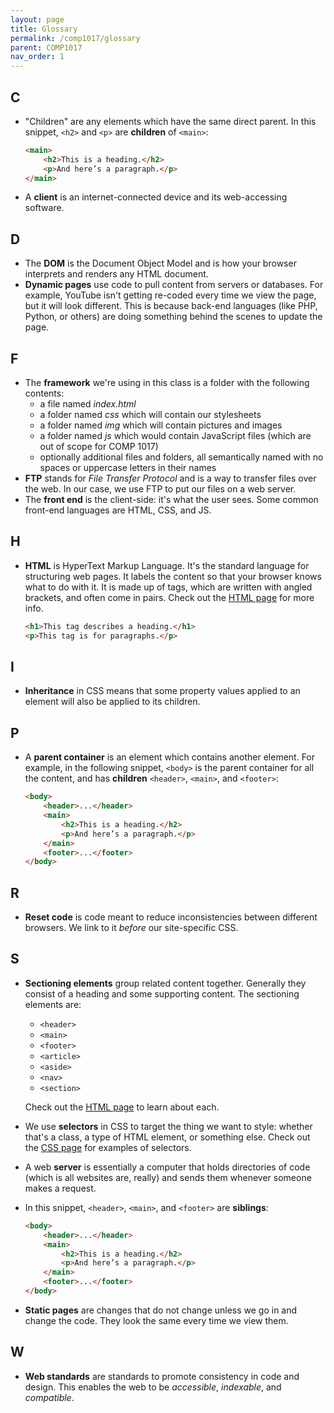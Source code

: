 ```yaml
---
layout: page
title: Glossary
permalink: /comp1017/glossary
parent: COMP1017
nav_order: 1
---
```


## C
+ "Children" are any elements which have the same direct parent. In this snippet, `<h2>` and `<p>` are **children** of `<main>`:
    ```html
    <main>
        <h2>This is a heading.</h2>
        <p>And here’s a paragraph.</p>
    </main>
    ```
+ A **client** is an internet-connected device and its web-accessing software.

## D
+ The **DOM** is the Document Object Model and is how your browser interprets and renders any HTML document.
+ **Dynamic pages** use code to pull content from servers or databases. For example, YouTube isn't getting re-coded every time we view the page, but it will look different. This is because back-end languages (like PHP, Python, or others) are doing something behind the scenes to update the page.

## F
+ The **framework** we're using in this class is a folder with the following contents:
	+ a file named *index.html*
	+ a folder named *css* which will contain our stylesheets
	+ a folder named *img* which will contain pictures and images
	+ a folder named *js* which would contain JavaScript files (which are out of scope for COMP 1017)
	+ optionally additional files and folders, all semantically named with no spaces or uppercase letters in their names
+ **FTP** stands for *File Transfer Protocol* and is a way to transfer files over the web. In our case, we use FTP to put our files on a web server.
+ The **front end** is the client-side: it's what the user sees. Some common front-end languages are HTML, CSS, and JS.

## H
+ **HTML** is HyperText Markup Language. It's the standard language for structuring web pages. It labels the content so that your browser knows what to do with it. It is made up of tags, which are written with angled brackets, and often come in pairs. Check out the [HTML page](./html) for more info.
	```html
	<h1>This tag describes a heading.</h1>
	<p>This tag is for paragraphs.</p>
	```

## I
+ **Inheritance** in CSS means that some property values applied to an element will also be applied to its children.


## P
+ A **parent container** is an element which contains another element. For example, in the following snippet, `<body>` is the parent container for all the content, and has **children** `<header>`, `<main>`, and `<footer>`:
	```html
	<body>
		<header>...</header>
		<main>
			<h2>This is a heading.</h2>
			<p>And here’s a paragraph.</p>
		</main>
		<footer>...</footer>
	</body>
	```

## R
+ **Reset code** is code meant to reduce inconsistencies between different browsers. We link to it *before* our site-specific CSS.

## S
+ **Sectioning elements** group related content together. Generally they consist of a heading and some supporting content. The sectioning elements are: 
	+ `<header>`
	+ `<main>`
	+ `<footer>`
	+ `<article>`
	+ `<aside>`
	+ `<nav>`
	+ `<section>`
	
	Check out the [HTML page](./html) to learn about each.
+ We use **selectors** in CSS to target the thing we want to style: whether that's a class, a type of HTML element, or something else. Check out the [CSS page](./css) for examples of selectors.
+ A web **server** is essentially a computer that holds directories of code (which is all websites are, really) and sends them whenever someone makes a request.
+ In this snippet, `<header>`, `<main>`, and `<footer>` are **siblings**:
	```html
	<body>
		<header>...</header>
		<main>
			<h2>This is a heading.</h2>
			<p>And here’s a paragraph.</p>
		</main>
		<footer>...</footer>
	</body>
	```
+ **Static pages** are changes that do not change unless we go in and change the code. They look the same every time we view them.

## W
+ **Web standards** are standards to promote consistency in code and design. This enables the web to be *accessible*, *indexable*, and *compatible*.